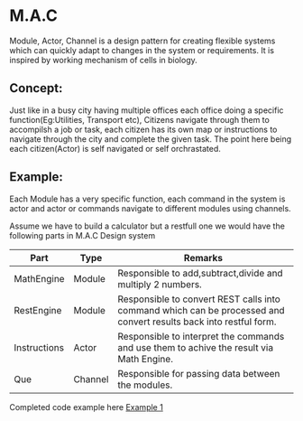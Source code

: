 # M.A.C
Module, Actor, Channel is a design pattern for creating flexible systems which can quickly adapt to changes in the system or requirements. It is inspired by working mechanism of cells in biology.

## Concept:
Just like in a busy city having multiple offices each office doing a specific function(Eg:Utilities, Transport etc), Citizens navigate through them to accompilsh a job or task, each citizen has its own map or instructions to navigate through the city and complete the given task. The point here being each citizen(Actor) is self navigated or self orchrastated.

## Example:
Each Module has a very specific function, each command in the system is actor and actor or commands navigate to different modules using channels.

Assume we have to build a calculator but a restfull one we would have the following parts in M.A.C Design system

| Part  |  Type | Remarks  |
|---|---|---|
| MathEngine  | Module  | Responsible to add,subtract,divide and multiply 2 numbers.  |
| RestEngine  | Module  | Responsible to convert REST calls into command which can be processed and convert results back into restful form.  |
| Instructions  | Actor  | Responsible to interpret the commands and use them to achive the result via Math Engine.   |
| Que | Channel | Responsible for passing data between the modules. |

Completed code example here [Example 1](examples/RESTfulAddition)